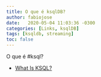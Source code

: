```yaml
---
title: O que é ksqlDB?
author: fabiojose
date:   2020-05-04 11:03:36 -0300
categories: [Links, ksqlDB]
tags: [ksqldb, streaming]
toc: false
---
```


O que é #ksql?

- [What Is KSQL?](https://docs.confluent.io/4.1.0/ksql/docs/index.html)